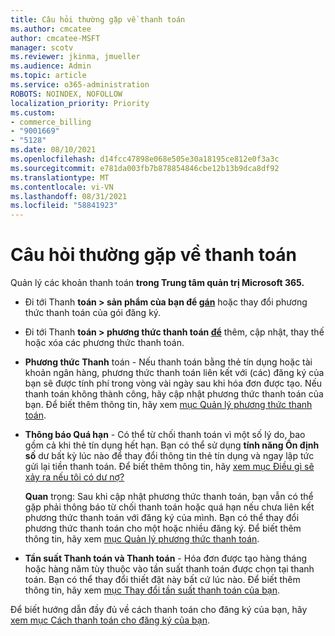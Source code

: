 ```yaml
---
title: Câu hỏi thường gặp về thanh toán
ms.author: cmcatee
author: cmcatee-MSFT
manager: scotv
ms.reviewer: jkinma, jmueller
ms.audience: Admin
ms.topic: article
ms.service: o365-administration
ROBOTS: NOINDEX, NOFOLLOW
localization_priority: Priority
ms.custom:
- commerce_billing
- "9001669"
- "5128"
ms.date: 08/10/2021
ms.openlocfilehash: d14fcc47898e068e505e30a18195ce812e0f3a3c
ms.sourcegitcommit: e781da003fb7b878854846cbe12b13b9dca8df92
ms.translationtype: MT
ms.contentlocale: vi-VN
ms.lasthandoff: 08/31/2021
ms.locfileid: "58841923"
---
```

# <a name="payment-faq"></a>Câu hỏi thường gặp về thanh toán

Quản lý các khoản thanh toán **trong Trung tâm quản trị Microsoft 365.**

- Đi tới Thanh **toán > sản phẩm của bạn để [gán](https://go.microsoft.com/fwlink/p/?linkid=842054)** hoặc thay đổi phương thức thanh toán của gói đăng ký.
- Đi tới Thanh **toán > phương thức thanh toán [để](https://go.microsoft.com/fwlink/p/?linkid=2018806)** thêm, cập nhật, thay thế hoặc xóa các phương thức thanh toán.

- **Phương thức Thanh** toán - Nếu thanh toán bằng thẻ tín dụng hoặc tài khoản ngân hàng, phương thức thanh toán liên kết với (các) đăng ký của bạn sẽ được tính phí trong vòng vài ngày sau khi hóa đơn được tạo. Nếu thanh toán không thành công, hãy cập nhật phương thức thanh toán của bạn. Để biết thêm thông tin, hãy xem [mục Quản lý phương thức thanh toán](https://docs.microsoft.com/microsoft-365/commerce/billing-and-payments/manage-payment-methods).

- **Thông báo Quá hạn** - Có thể từ chối thanh toán vì một số lý do, bao gồm cả khi thẻ tín dụng hết hạn. Bạn có thể sử dụng **tính năng Ổn định số** dư bất kỳ lúc nào để thay đổi thông tin thẻ tín dụng và ngay lập tức gửi lại tiền thanh toán. Để biết thêm thông tin, hãy [xem mục Điều gì sẽ xảy ra nếu tôi có dư nợ?](https://docs.microsoft.com/microsoft-365/commerce/billing-and-payments/pay-for-your-subscription#what-if-i-have-an-outstanding-balance)

    **Quan** trọng: Sau khi cập nhật phương thức thanh toán, bạn vẫn có thể gặp phải thông báo từ chối thanh toán hoặc quá hạn nếu chưa liên kết phương thức thanh toán với đăng ký của mình. Bạn có thể thay đổi phương thức thanh toán cho một hoặc nhiều đăng ký. Để biết thêm thông tin, hãy xem [mục Quản lý phương thức thanh toán](https://docs.microsoft.com/microsoft-365/commerce/billing-and-payments/manage-payment-methods).

- **Tần suất Thanh toán và Thanh toán** - Hóa đơn được tạo hàng tháng hoặc hàng năm tùy thuộc vào tần suất thanh toán được chọn tại thanh toán. Bạn có thể thay đổi thiết đặt này bất cứ lúc nào. Để biết thêm thông tin, hãy xem [mục Thay đổi tần suất thanh toán của bạn](https://docs.microsoft.com/microsoft-365/commerce/billing-and-payments/change-payment-frequency).

Để biết hướng dẫn đầy đủ về cách thanh toán cho đăng ký của bạn, hãy [xem mục Cách thanh toán cho đăng ký của bạn](https://docs.microsoft.com/microsoft-365/commerce/billing-and-payments/pay-for-your-subscription).
